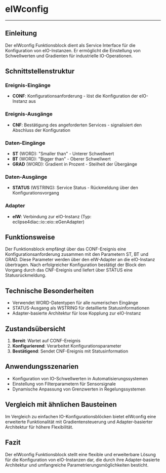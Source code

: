# eIWconfig

* * * * * * * * * *

## Einleitung
Der eIWconfig Funktionsblock dient als Service Interface für die Konfiguration von eIO-Instanzen. Er ermöglicht die Einstellung von Schwellwerten und Gradienten für industrielle IO-Operationen.

## Schnittstellenstruktur

### **Ereignis-Eingänge**
- **CONF**: Konfigurationsanforderung - löst die Konfiguration der eIO-Instanz aus

### **Ereignis-Ausgänge**
- **CNF**: Bestätigung des angeforderten Services - signalisiert den Abschluss der Konfiguration

### **Daten-Eingänge**
- **ST** (WORD): "Smaller than" - Unterer Schwellwert
- **BT** (WORD): "Bigger than" - Oberer Schwellwert  
- **GRAD** (WORD): Gradient in Prozent - Steilheit der Übergänge

### **Daten-Ausgänge**
- **STATUS** (WSTRING): Service Status - Rückmeldung über den Konfigurationsvorgang

### **Adapter**
- **eIW**: Verbindung zur eIO-Instanz (Typ: eclipse4diac::io::eio::eGenAdapter)

## Funktionsweise
Der Funktionsblock empfängt über das CONF-Ereignis eine Konfigurationsanforderung zusammen mit den Parametern ST, BT und GRAD. Diese Parameter werden über den eIW-Adapter an die eIO-Instanz übertragen. Nach erfolgreicher Konfiguration bestätigt der Block den Vorgang durch das CNF-Ereignis und liefert über STATUS eine Statusrückmeldung.

## Technische Besonderheiten
- Verwendet WORD-Datentypen für alle numerischen Eingänge
- STATUS-Ausgang als WSTRING für detaillierte Statusinformationen
- Adapter-basierte Architektur für lose Kopplung zur eIO-Instanz

## Zustandsübersicht
1. **Bereit**: Wartet auf CONF-Ereignis
2. **Konfigurierend**: Verarbeitet Konfigurationsparameter
3. **Bestätigend**: Sendet CNF-Ereignis mit Statusinformation

## Anwendungsszenarien
- Konfiguration von IO-Schwellwerten in Automatisierungssystemen
- Einstellung von Filterparametern für Sensorsignale
- Dynamische Anpassung von Grenzwerten in Regelungssystemen

## Vergleich mit ähnlichen Bausteinen
Im Vergleich zu einfachen IO-Konfigurationsblöcken bietet eIWconfig eine erweiterte Funktionalität mit Gradientensteuerung und Adapter-basierter Architektur für höhere Flexibilität.

## Fazit
Der eIWconfig Funktionsblock stellt eine flexible und erweiterbare Lösung für die Konfiguration von eIO-Instanzen dar, die durch ihre Adapter-basierte Architektur und umfangreiche Parametrierungsmöglichkeiten besticht.